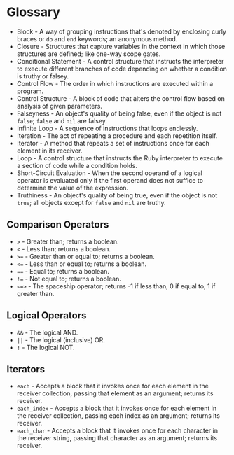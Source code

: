 # Glossary

* Block - A way of grouping instructions that's denoted by enclosing curly braces or `do` and `end` keywords; an anonymous method.
* Closure - Structures that capture variables in the context in which those structures are defined; like one-way scope gates.
* Conditional Statement - A control structure that instructs the interpreter to execute different branches of code depending on whether a condition is truthy or falsey.
* Control Flow - The order in which instructions are executed within a program.
* Control Structure - A block of code that alters the control flow based on analysis of given parameters.
* Falseyness - An object's quality of being false, even if the object is not `false`; `false` and `nil` are falsey.
* Infinite Loop - A sequence of instructions that loops endlessly.
* Iteration - The act of repeating a procedure and each repetition itself.
* Iterator - A method that repeats a set of instructions once for each element in its receiver.
* Loop - A control structure that instructs the Ruby interpreter to execute a section of code while a condition holds.
* Short-Circuit Evaluation - When the second operand of a logical operator is evaluated only if the first operand does not suffice to determine the value of the expression.
* Truthiness - An object's quality of being true, even if the object is not `true`; all objects except for `false` and `nil` are truthy.


## Comparison Operators

* `>` - Greater than; returns a boolean.
* `<` - Less than; returns a boolean.
* `>=` - Greater than or equal to; returns a boolean.
* `<=` - Less than or equal to; returns a boolean.
* `==` - Equal to; returns a boolean.
* `!=` - Not equal to; returns a boolean.
* `<=>` - The spaceship operator; returns -1 if less than, 0 if equal to, 1 if greater than.

## Logical Operators

* `&&` - The logical AND.
* `||` - The logical (inclusive) OR.
* `!` - The logical NOT.

## Iterators

* `each` - Accepts a block that it invokes once for each element in the receiver collection, passing that element as an argument; returns its receiver.
* `each_index` - Accepts a block that it invokes once for each element in the receiver collection, passing each index as an argument; returns its receiver.
* `each_char` - Accepts a block that it invokes once for each character in the receiver string, passing that character as an argument; returns its receiver.
